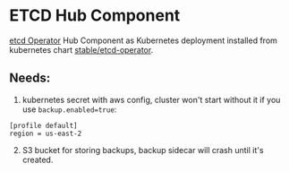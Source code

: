 # ETCD Hub Component

[etcd Operator](https://github.com/coreos/etcd-operator) Hub Component as Kubernetes deployment installed from kubernetes chart [stable/etcd-operator](https://github.com/kubernetes/charts/tree/master/stable/etcd-operator).

## Needs:
1) kubernetes secret with aws config, cluster won't start without it if you use `backup.enabled=true`:
```
[profile default]
region = us-east-2
```

2) S3 bucket for storing backups, backup sidecar will crash until it's created.
